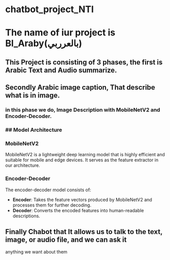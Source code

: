 # chatbot_project_NTI
# The name of iur project is Bl_Araby(بالعرربي)
## This Project is consisting of 3 phases, the first is Arabic Text and Audio summarize.
## Secondly Arabic image caption, That describe what is in image.
### in this phase we do,  Image Description with MobileNetV2 and Encoder-Decoder.
### ## Model Architecture

### MobileNetV2
MobileNetV2 is a lightweight deep learning model that is highly efficient and suitable for mobile and edge devices. It serves as the feature extractor in our architecture.

### Encoder-Decoder
The encoder-decoder model consists of:
- **Encoder**: Takes the feature vectors produced by MobileNetV2 and processes them for further decoding.
- **Decoder**: Converts the encoded features into human-readable descriptions.

## Finally Chabot that It allows us to talk to the text, image, or audio file, and we can ask it 
anything we want about them
